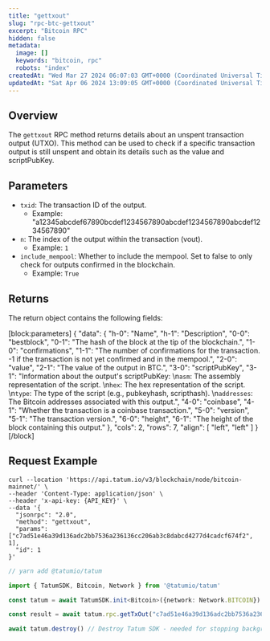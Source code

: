 ```yaml
---
title: "gettxout"
slug: "rpc-btc-gettxout"
excerpt: "Bitcoin RPC"
hidden: false
metadata: 
  image: []
  keywords: "bitcoin, rpc"
  robots: "index"
createdAt: "Wed Mar 27 2024 06:07:03 GMT+0000 (Coordinated Universal Time)"
updatedAt: "Sat Apr 06 2024 13:09:05 GMT+0000 (Coordinated Universal Time)"
---
```

## Overview

The `gettxout` RPC method returns details about an unspent transaction output (UTXO). This method can be used to check if a specific transaction output is still unspent and obtain its details such as the value and scriptPubKey.

## Parameters

- `txid`: The transaction ID of the output.
  - Example: "a12345abcdef67890bcdef1234567890abcdef1234567890abcdef1234567890"
- `n`: The index of the output within the transaction (vout).
  - Example: `1`
- `include_mempool`: Whether to include the mempool. Set to false to only check for outputs confirmed in the blockchain.
  - Example: `True`

## Returns

The return object contains the following fields:

[block:parameters]
{
  "data": {
    "h-0": "Name",
    "h-1": "Description",
    "0-0": "bestblock",
    "0-1": "The hash of the block at the tip of the blockchain.",
    "1-0": "confirmations",
    "1-1": "The number of confirmations for the transaction. -1 if the transaction is not yet confirmed and in the mempool.",
    "2-0": "value",
    "2-1": "The value of the output in BTC.",
    "3-0": "scriptPubKey",
    "3-1": "Information about the output's scriptPubKey:  \n`asm`:  The assembly representation of the script.  \n`hex`: The hex representation of the script.  \n`type`: The type of the script (e.g., pubkeyhash, scripthash).  \n`addresses`: The Bitcoin addresses associated with this output.",
    "4-0": "coinbase",
    "4-1": "Whether the transaction is a coinbase transaction.",
    "5-0": "version",
    "5-1": "The transaction version.",
    "6-0": "height",
    "6-1": "The height of the block containing this output."
  },
  "cols": 2,
  "rows": 7,
  "align": [
    "left",
    "left"
  ]
}
[/block]


## Request Example

```curl cURL
curl --location 'https://api.tatum.io/v3/blockchain/node/bitcoin-mainnet/' \
--header 'Content-Type: application/json' \
--header 'x-api-key: {API_KEY}' \
--data '{
  "jsonrpc": "2.0",
  "method": "gettxout",
  "params": ["c7ad51e46a39d136adc2bb7536a236136cc206ab3c8dabcd4277d4cadcf674f2", 1],
  "id": 1
}'
```
```typescript JS SDK
// yarn add @tatumio/tatum

import { TatumSDK, Bitcoin, Network } from '@tatumio/tatum'

const tatum = await TatumSDK.init<Bitcoin>({network: Network.BITCOIN})

const result = await tatum.rpc.getTxOut("c7ad51e46a39d136adc2bb7536a236136cc206ab3c8dabcd4277d4cadcf674f2", 1)

await tatum.destroy() // Destroy Tatum SDK - needed for stopping background jobs
```

